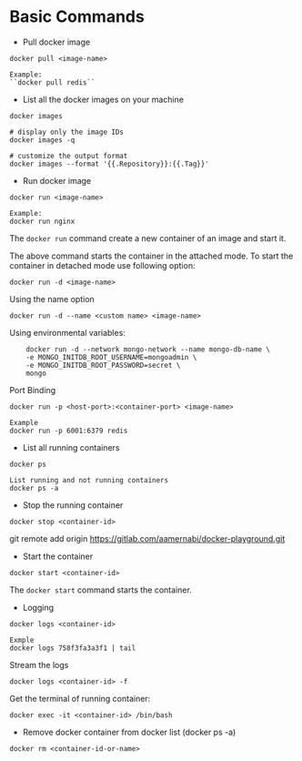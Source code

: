 
# Basic Commands

* Pull docker image
```
docker pull <image-name>
```
	Example:
	``docker pull redis``


* List all the docker images on your machine
```
docker images
```

	# display only the image IDs
	docker images -q 

	# customize the output format
	docker images --format '{{.Repository}}:{{.Tag}}'


* Run docker image
```
docker run <image-name>
```
	Example:
	docker run nginx

The `docker run` command create a new container of an image and start it.

The above command starts the container in the attached mode. To start the container in detached mode use following option:

```
docker run -d <image-name>
```

Using the name option
```
docker run -d --name <custom name> <image-name>
```

Using environmental variables:
```
	docker run -d --network mongo-network --name mongo-db-name \
	-e MONGO_INITDB_ROOT_USERNAME=mongoadmin \
	-e MONGO_INITDB_ROOT_PASSWORD=secret \
	mongo
```


Port Binding

```
docker run -p <host-port>:<container-port> <image-name>
```
	Example
	docker run -p 6001:6379 redis


* List all running containers
```
docker ps
```
	List running and not running containers
	docker ps -a


* Stop the running container
```
docker stop <container-id>
```

git remote add origin https://gitlab.com/aamernabi/docker-playground.git
* Start the container
```
docker start <container-id>
```

The `docker start` command starts the container.


* Logging
```
docker logs <container-id>
```
	Exmple
	docker logs 758f3fa3a3f1 | tail

Stream the logs
```
docker logs <container-id> -f
```

Get the terminal of running container:
```
docker exec -it <container-id> /bin/bash
```



* Remove docker container from docker list (docker ps -a)
```
docker rm <container-id-or-name>
```

